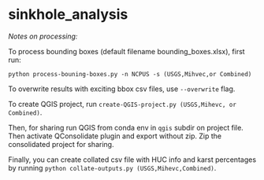 # sinkhole_analysis

*Notes on processing:*

To process bounding boxes (default filename bounding_boxes.xlsx), first run:

`python process-bouning-boxes.py -n NCPUS -s (USGS,Mihvec,or Combined)`

To overwrite results with exciting bbox csv files, use `--overwrite` flag.

To create QGIS project, run `create-QGIS-project.py (USGS,Mihevc, or Combined)`.

Then, for sharing run QGIS from conda env in `qgis` subdir on project file. Then activate QConsolidate plugin and export without zip. Zip the consolidated project for sharing.

Finally, you can create collated csv file with HUC info and karst percentages by running `python collate-outputs.py (USGS,Mihevc,Combined)`.